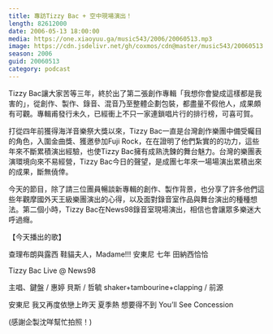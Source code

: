 ```yaml
---
title: 專訪Tizzy Bac + 空中現場演出！
length: 82612000
date: 2006-05-13 18:00:00
media: https://one.xiaoyuu.ga/music543/2006/20060513.mp3
image: https://cdn.jsdelivr.net/gh/coxmos/cdn@master/music543/20060513.jpg
season: 2006
guid: 20060513
category: podcast
---
```


Tizzy Bac讓大家苦等三年，終於出了第二張創作專輯「我想你會變成這樣都是我害的」，從創作、製作、錄音、混音乃至整體企劃包裝，都盡量不假他人，成果頗有可觀。專輯甫發行未久，已經衝上不只一家連鎖唱片行的排行榜，可喜可賀。

打從四年前獲得海洋音樂祭大獎以來，Tizzy Bac一直是台灣創作樂團中備受矚目的角色，入圍金曲獎、獲邀參加Fuji Rock，在在證明了他們紮實的的功力，這些年來不斷累積演出經驗，也使Tizzy Bac擁有成熟洗鍊的舞台魅力。台灣的樂團表演環境向來不易經營，Tizzy Bac今日的聲望，是成團七年來一場場演出累積出來的成果，斷無僥倖。

今天的節目，除了請三位團員暢談新專輯的創作、製作背景，也分享了許多他們這些年觀摩國外天王級樂團演出的心得，以及面對錄音室作品與舞台演出的種種想法。第二個小時，Tizzy Bac在News98錄音室現場演出，相信也會讓眾多樂迷大呼過癮。

【今天播出的歌】

查理布朗與露西
鞋貓夫人，Madame!!!
安東尼
七年
田納西恰恰

Tizzy Bac Live @ News98

主唱、鍵盤 / 惠婷
貝斯 / 哲毓
shaker+tambourine+clapping / 前源

安東尼
我又再度依戀上昨天
夏季熱
想要得不到
You’ll See
Concession

(感謝企製沈咩幫忙拍照！)
